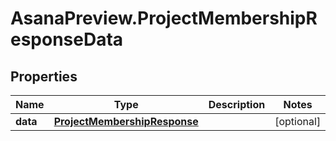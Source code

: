 # AsanaPreview.ProjectMembershipResponseData

## Properties
Name | Type | Description | Notes
------------ | ------------- | ------------- | -------------
**data** | [**ProjectMembershipResponse**](ProjectMembershipResponse.md) |  | [optional] 

